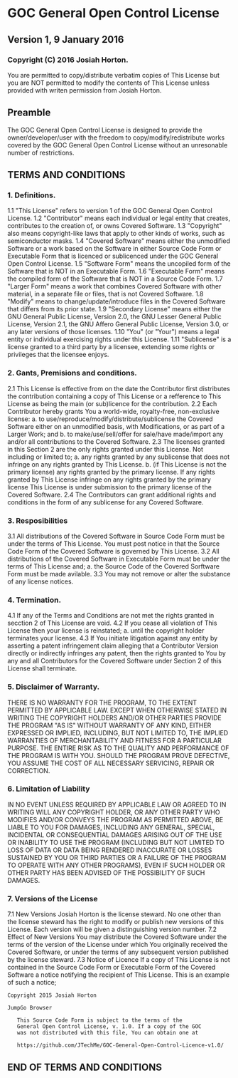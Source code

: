 # GOC General Open Control License
## Version 1, 9 January 2016
                       
### Copyright (C) 2016 Josiah Horton.
You are permitted to copy/distribute verbatim copies of
This License but you are NOT permitted to modify the
contents of This License unless provided with writen
permission from Josiah Horton.
                          
## Preamble
                              
The GOC General Open Control License is designed to provide the 
owner/developer/user with the freedom to copy/modify/redistribute works
covered by the GOC General Open Control License without an unresonable
number of restrictions.
                       
## TERMS AND CONDITIONS
                       
### 1. Definitions.
  1.1 "This License" refers to version 1 of the GOC General Open
Control License.
  1.2 "Contributor" means each individual or legal entity that creates,
contributes to the creation of, or owns Covered Software.
  1.3 "Copyright" also means copyright-like laws that apply to other
kinds of works, such as semiconductor masks.
  1.4 "Covered Software" means either the unmodified Software or a work
based on the Software in either Source Code Form or Executable Form that
is licenced or sublicenced under the GOC General Open Control License.
  1.5 "Software Form" means the uncopiled form of the Software that is
NOT in an Executable Form.
  1.6 "Executable Form" means the compiled form of the Software that is
NOT in a Source Code Form.
  1.7 "Larger Form" means a work that combines Covered Software with
other material, in a separate file or files, that is not Covered Software.
  1.8 "Modify" means to change/update/introduce files in the Covered
Software that differs from its prior state.
  1.9 "Secondary License" means either the GNU General Public License,
  Version 2.0, the GNU Lesser General Public License, Version 2.1, the
  GNU Affero General Public License, Version 3.0, or any later versions
  of those licenses.
  1.10 "You" (or "Your") means a legal entity or individual exercising
rights under this License.
  1.11 "Sublicense" is a license granted to a third party by a licensee,
extending some rights or privileges that the licensee enjoys.
  
### 2. Gants, Premisions and conditions.
  2.1 This License is effective from on the date the Contributor first
distributes the contribution containing a copy of This License or a
refference to This License as being the main (or sub)licence for the
contribution.
  2.2 Each Contributor hereby grants You a world-wide, royalty-free,
non-exclusive license:
    a. to use/reproduce/modify/distribute/sublicense the Covered Software
  either on an unmodified basis, with Modifications, or as part of a
  Larger Work; and
    b. to make/use/sell/offer for sale/have made/import any and/or all
  contributions to the Covered Software.
  2.3 The licenses granted in this Section 2 are the only rights granted
under this License. Not including or limited to;
    a. any rights granted by any sublicense that does not infringe on
  any rights granted by This License.
    b. (if This License is not the primary license) any rights granted
  by the primary license. If any rights granted by This License
  infringe on any rights granted by the primary license This License is
  under submission to the primary license of the Covered Software.
  2.4 The Contributors can grant additional rights and conditions in
the form of any sublicense for any Covered Software.
  
### 3. Resposibilities
  3.1 All distributions of the Covered Software in Source Code Form
must be under the terms of This License. You must post notice in that
the Source Code Form of the Covered Software is governed by This License.
  3.2 All distributions of the Covered Software in Executable Form must
be under the terms of This License and;
    a. the Source Code of the Covered Sorftware Form must be made
  avilable.
  3.3 You may not remove or alter the substance of any license notices.
  
### 4. Termination.
  4.1 If any of the Terms and Conditions are not met the rights granted
in secction 2 of This License are void.
  4.2 If you cease all violation of This License then your license is
reinstated;
    a. until the copyright holder terminates your license.
  4.3 If You initiate litigation against any entity by asserting a
patent infringement claim alleging that a Contributor Version directly
or indirectly infringes any patent, then the rights granted to You by
any and all Contributors for the Covered Software under Section 2 of
this License shall terminate.

### 5. Disclaimer of Warranty.
  THERE IS NO WARRANTY FOR THE PROGRAM, TO THE EXTENT PERMITTED BY
APPLICABLE LAW.  EXCEPT WHEN OTHERWISE STATED IN WRITING THE
COPYRIGHT HOLDERS AND/OR OTHER PARTIES PROVIDE THE PROGRAM "AS IS"
WITHOUT WARRANTY OF ANY KIND, EITHER EXPRESSED OR IMPLIED, INCLUDING,
BUT NOT LIMITED TO, THE IMPLIED WARRANTIES OF MERCHANTABILITY AND
FITNESS FOR A PARTICULAR PURPOSE.  THE ENTIRE RISK AS TO THE QUALITY
AND PERFORMANCE OF THE PROGRAM IS WITH YOU.  SHOULD THE PROGRAM PROVE
DEFECTIVE, YOU ASSUME THE COST OF ALL NECESSARY SERVICING, REPAIR OR
CORRECTION.
### 6. Limitation of Liability
  IN NO EVENT UNLESS REQUIRED BY APPLICABLE LAW OR AGREED TO IN
WRITING WILL ANY COPYRIGHT HOLDER, OR ANY OTHER PARTY WHO MODIFIES
AND/OR CONVEYS THE PROGRAM AS PERMITTED ABOVE, BE LIABLE TO YOU FOR
DAMAGES, INCLUDING ANY GENERAL, SPECIAL, INCIDENTAL OR CONSEQUENTIAL
DAMAGES ARISING OUT OF THE USE OR INABILITY TO USE THE PROGRAM
(INCLUDING BUT NOT LIMITED TO LOSS OF DATA OR DATA BEING RENDERED
INACCURATE OR LOSSES SUSTAINED BY YOU OR THIRD PARTIES OR A FAILURE OF
THE PROGRAM TO OPERATE WITH ANY OTHER PROGRAMS), EVEN IF SUCH HOLDER
OR OTHER PARTY HAS BEEN ADVISED OF THE POSSIBILITY OF SUCH DAMAGES.
### 7. Versions of the License
  7.1 New Versions
  Josiah Horton is the license steward. No one other than the license
steward has the right to modify or publish new versions of this License.
Each version will be given a distinguishing version number.
  7.2 Effect of New Versions
  You may distribute the Covered Software under the terms of the version
of the License under which You originally received the Covered Software,
or under the terms of any subsequent version published by the license
steward.
  7.3 Notice of Licence
  If a copy of This License is not contained in the Source Code Form or
Executable Form of the Covered Software a notice notifying the recipient
of This License. This is an example of such a notice;

````
Copyright 2015 Josiah Horton

JumpGo Browser

   This Source Code Form is subject to the terms of the 
   General Open Control License, v. 1.0. If a copy of the GOC 
   was not distributed with this file, You can obtain one at 
   
   https://github.com/JTechMe/GOC-General-Open-Control-Licence-v1.0/
````

## END OF TERMS AND CONDITIONS
